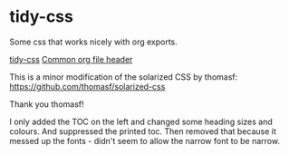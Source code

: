 # tidy-css
Some css that works nicely with org exports. 

[tidy-css](https://poweredbyporridge.github.io/tidy-css/tidy-css.css)
[Common org file header](https://poweredbyporridge.github.io/tidy-css/org.header.org)

This is a minor modification of the solarized CSS by thomasf:
https://github.com/thomasf/solarized-css

Thank you thomasf!

I only added the TOC on the left and changed some heading sizes and colours. And suppressed the printed toc. Then removed that because it messed up the fonts - didn't seem to allow the narrow font to be narrow.

